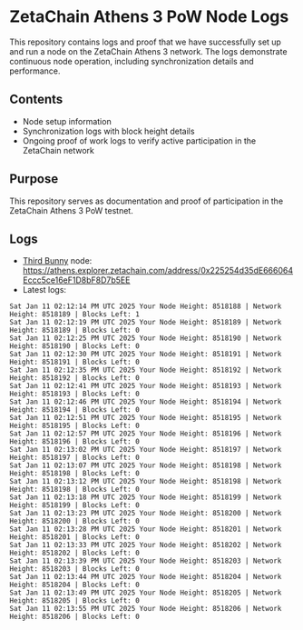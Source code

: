 # ZetaChain Athens 3 PoW Node Logs
This repository contains logs and proof that we have successfully set up and run a node on the ZetaChain Athens 3 network. The logs demonstrate continuous node operation, including synchronization details and performance.

## Contents
- Node setup information
- Synchronization logs with block height details
- Ongoing proof of work logs to verify active participation in the ZetaChain network

## Purpose
This repository serves as documentation and proof of participation in the ZetaChain Athens 3 PoW testnet.

## Logs

- [Third Bunny](https://thirdbunny.xyz/) node: https://athens.explorer.zetachain.com/address/0x225254d35dE666064Eccc5ce16eF1D8bF8D7b5EE
- Latest logs:
```
Sat Jan 11 02:12:14 PM UTC 2025 Your Node Height: 8518188 | Network Height: 8518189 | Blocks Left: 1
Sat Jan 11 02:12:19 PM UTC 2025 Your Node Height: 8518189 | Network Height: 8518189 | Blocks Left: 0
Sat Jan 11 02:12:25 PM UTC 2025 Your Node Height: 8518190 | Network Height: 8518190 | Blocks Left: 0
Sat Jan 11 02:12:30 PM UTC 2025 Your Node Height: 8518191 | Network Height: 8518191 | Blocks Left: 0
Sat Jan 11 02:12:35 PM UTC 2025 Your Node Height: 8518192 | Network Height: 8518192 | Blocks Left: 0
Sat Jan 11 02:12:41 PM UTC 2025 Your Node Height: 8518193 | Network Height: 8518193 | Blocks Left: 0
Sat Jan 11 02:12:46 PM UTC 2025 Your Node Height: 8518194 | Network Height: 8518194 | Blocks Left: 0
Sat Jan 11 02:12:51 PM UTC 2025 Your Node Height: 8518195 | Network Height: 8518195 | Blocks Left: 0
Sat Jan 11 02:12:57 PM UTC 2025 Your Node Height: 8518196 | Network Height: 8518196 | Blocks Left: 0
Sat Jan 11 02:13:02 PM UTC 2025 Your Node Height: 8518197 | Network Height: 8518197 | Blocks Left: 0
Sat Jan 11 02:13:07 PM UTC 2025 Your Node Height: 8518198 | Network Height: 8518198 | Blocks Left: 0
Sat Jan 11 02:13:12 PM UTC 2025 Your Node Height: 8518198 | Network Height: 8518198 | Blocks Left: 0
Sat Jan 11 02:13:18 PM UTC 2025 Your Node Height: 8518199 | Network Height: 8518199 | Blocks Left: 0
Sat Jan 11 02:13:23 PM UTC 2025 Your Node Height: 8518200 | Network Height: 8518200 | Blocks Left: 0
Sat Jan 11 02:13:28 PM UTC 2025 Your Node Height: 8518201 | Network Height: 8518201 | Blocks Left: 0
Sat Jan 11 02:13:33 PM UTC 2025 Your Node Height: 8518202 | Network Height: 8518202 | Blocks Left: 0
Sat Jan 11 02:13:39 PM UTC 2025 Your Node Height: 8518203 | Network Height: 8518203 | Blocks Left: 0
Sat Jan 11 02:13:44 PM UTC 2025 Your Node Height: 8518204 | Network Height: 8518204 | Blocks Left: 0
Sat Jan 11 02:13:49 PM UTC 2025 Your Node Height: 8518205 | Network Height: 8518205 | Blocks Left: 0
Sat Jan 11 02:13:55 PM UTC 2025 Your Node Height: 8518206 | Network Height: 8518206 | Blocks Left: 0
```
